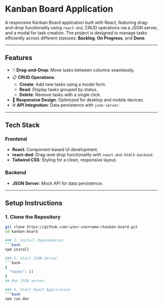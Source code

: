 # Kanban Board Application

A responsive Kanban Board application built with React, featuring drag-and-drop functionality using `react-dnd`, CRUD operations via a JSON server, and a modal for task creation. The project is designed to manage tasks efficiently across different statuses: **Backlog**, **On Progress**, and **Done**.

---

## Features

- 🖱️ **Drag-and-Drop**: Move tasks between columns seamlessly.
- 📋 **CRUD Operations**:
  - **Create**: Add new tasks using a modal form.
  - **Read**: Display tasks grouped by status.
  - **Delete**: Remove tasks with a single click.
- 📱 **Responsive Design**: Optimized for desktop and mobile devices.
- 🌐 **API Integration**: Data persistence with `json-server`.

---

## Tech Stack

### Frontend
- **React**: Component-based UI development.
- **react-dnd**: Drag-and-drop functionality with `react-dnd-html5-backend`.
- **Tailwind CSS**: Styling for a clean, responsive layout.

### Backend
- **JSON Server**: Mock API for data persistence.

---

## Setup Instructions

### 1. Clone the Repository
```bash
git clone https://github.com/<your-username>/kanban-board.git
cd kanban-board

### 2. Install Dependencies
```bash
npm install

### 3. Start JSON Server
```bash
{
  "tasks": []
}
## Run JSON server:

### 4. Start React Application
```bash
npm run dev

